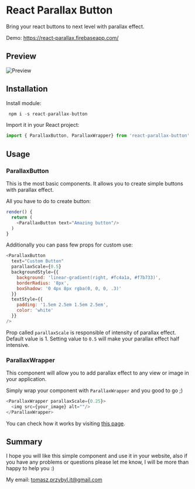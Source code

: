 ﻿# React Parallax Button

Bring your react buttons to next level with parallax effect.

Demo: https://react-parallax.firebaseapp.com/

## Preview
![Preview](https://raw.githubusercontent.com/venits/react-parallax-button/master/demo.gif)

## Installation

Install module:

```js
 npm i -s react-parallax-button
```
Import it in your React project:
```js
import { ParallaxButton, ParallaxWrapper} from 'react-parallax-button'
```

## Usage

### ParallaxButton

This is the most basic components. It allows you to create simple buttons with parallax effect.

All you have to do to create button:
```js
render() {
  return (
    <ParallaxButton text="Amazing button"/>
  )
}
```

Additionally you can pass few props for custom use:
```js
<ParallaxButton  
  text="Custom Button"  
  parallaxScale={0.5}  
  backgroundStyle={{  
    background: 'linear-gradient(right, #fc4a1a, #f7b733)',  
    borderRadius: '8px',  
    boxShadow: '0 4px 8px rgba(0, 0, 0, .3)'  
  }}  
  textStyle={{  
    padding: '1.5em 2.5em 1.5em 2.5em',  
    color: 'white'  
  }}  
/>
```

Prop called `parallaxScale` is responsible of intensity of parallax effect. Default value is 1.
Setting value to `0.5` will make your parallax effect half intensive.

### ParallaxWrapper

This component will allow you to add parallax effect to any view or image in your application.

Simply wrap your component with `ParallaxWrapper` and you good to go ;)

```js
<ParallaxWrapper parallaxScale={0.25}>  
  <img src={your_image} alt=""/>  
</ParallaxWrapper>
```

You can check how it works by visiting [this page](https://react-parallax.firebaseapp.com/).

## Summary

I hope you will like this simple component and use it in your website, also if you have any problems or questions please let me know, I will be more than happy to help you :)

My email:  [tomasz.przybyl.it@gmail.com](mailto:tomasz.przybyl.it@gmail.com)



